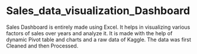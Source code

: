 # Sales_data_visualization_Dashboard
Sales Dashboard is entirely  made using Excel. It helps in visualizing various factors of sales over years and analyze it.
It is made with the help of dynamic Pivot table and charts and a raw data of Kaggle. The data was first Cleaned and then Processed. 
